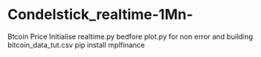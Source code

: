 # Condelstick_realtime-1Mn-
Btcoin Price
Initialise realtime.py bedfore plot.py for non error and building  bitcoin_data_tut.csv
pip install mplfinance
